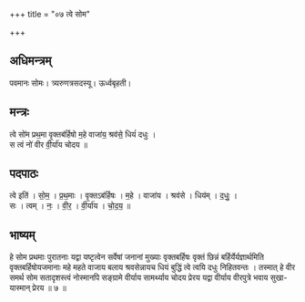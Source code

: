 +++
title = "०७ त्वे सोम"

+++
## अधिमन्त्रम्
पवमानः सोमः। त्र्यरुणत्रसदस्यू। ऊर्ध्वबृहती।

## मन्त्रः
त्वे सो॑म प्रथ॒मा वृ॒क्तब॑र्हिषो म॒हे वाजा॑य॒ श्रव॑से॒ धियं॑ दधुः ।  
स त्वं नो॑ वीर वी॒र्या॑य चोदय ॥

## पदपाठः
त्वे इति॑ । सो॒म॒ । प्र॒थ॒माः । वृ॒क्तऽब॑र्हिषः । म॒हे । वाजा॑य । श्रव॑से । धिय॑म् । द॒धुः॒ ।  
सः । त्वम् । नः॒ । वी॒र॒ । वी॒र्या॑य । चो॒द॒य॒ ॥

## भाष्यम्
हे सोम प्रथमाः पुरातनाः यद्वा यष्टृत्वेन सर्वेषां जनानां मुख्याः वृक्तबर्हिषः वृक्तं छिन्नं बर्हिर्येर्यज्ञार्थमिति वृक्तबर्हिषोयजमानाः महे महते वाजाय बलाय श्रवसेन्नायच धियं बुद्धिं त्वे त्वयि दधुः निहितवन्तः । तस्मात् हे वीर समर्थ सोम सतादृशस्त्वं नोस्मानपि सङ्ग्रामे वीर्याय सामर्थ्याय चोदय प्रेरय यद्वा वीर्याय वीरपुत्रे भवाय सुखा- यास्मान् प्रेरय ॥ ७ ॥